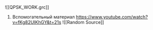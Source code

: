 ![[QPSK_WORK.grc]]
1. Вспомогательный материал https://www.youtube.com/watch?v=fKg82UIKhGY&t=21s
![[Random Source]]

